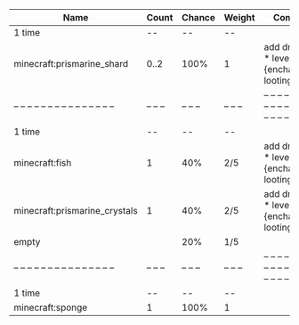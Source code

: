| Name                          | Count | Chance | Weight | Comment                                       |
| ----------------------------- | ----- | ------ | ------ | --------------------------------------------- |
| 1 time                        |    -- |     -- |     -- |                                               |
| minecraft:prismarine_shard    |  0..2 |   100% |      1 | add drop: 0..1 * level {enchantment: looting} |
| – – – – – – – – – – – – – – – | – – – | – – –  | – – –  | – – – – – – – – – – – – – – – – – – – – – – – |
| 1 time                        |    -- |     -- |     -- |                                               |
| minecraft:fish                |     1 |    40% |    2/5 | add drop: 0..1 * level {enchantment: looting} |
| minecraft:prismarine_crystals |     1 |    40% |    2/5 | add drop: 0..1 * level {enchantment: looting} |
| empty                         |       |    20% |    1/5 |                                               |
| – – – – – – – – – – – – – – – | – – – | – – –  | – – –  | – – – – – – – – – – – – – – – – – – – – – – – |
| 1 time                        |    -- |     -- |     -- |                                               |
| minecraft:sponge              |     1 |   100% |      1 |                                               |
